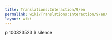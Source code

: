 ```yaml
---
title: Translations:Interaction/9/en
permalink: wiki/Translations:Interaction/9/en/
layout: wiki
---
```


p 100323523 $ silence

</syntaxhighlight>
